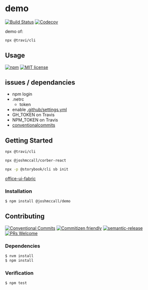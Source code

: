 # demo
<!-- status badges -->
[![Build Status][ci-badge]][ci-link]
[![Codecov][coverage-badge]][coverage-link]

demo of:
```sh
npx @travi/cli
```

## Usage

<!-- consumer badges -->
[![npm][npm-badge]][npm-link]
[![MIT license][license-badge]][license-link]

## issues / dependancies 
- npm login
- .netrc
  - token
- enable [.github/settings.yml](https://github.com/apps/settings)
- GH_TOKEN on Travis
- NPM_TOKEN on Travis
- [conventionalcommits](https://www.conventionalcommits.org/)

## Getting Started

```sh
npx @travi/cli
```

```sh
npx @joshmccall/corber-react
```

```sh
npx -p @storybook/cli sb init
```

[office-ui-fabric](https://developer.microsoft.com/en-us/fabric#/components/peoplepicker)

### Installation

```sh
$ npm install @joshmccall/demo
```

## Contributing

<!-- contribution badges -->
[![Conventional Commits][commit-convention-badge]][commit-convention-link]
[![Commitizen friendly][commitizen-badge]][commitizen-link]
[![semantic-release][semantic-release-badge]][semantic-release-link]
[![PRs Welcome][PRs-badge]][PRs-link]

### Dependencies

```sh
$ nvm install
$ npm install
```

### Verification

```sh
$ npm test
```

[npm-link]: https://www.npmjs.com/package/@joshmccall/demo
[npm-badge]: https://img.shields.io/npm/v/@joshmccall/demo.svg
[license-link]: LICENSE
[license-badge]: https://img.shields.io/github/license/joshmccall221/demo.svg
[ci-link]: https://travis-ci.com/joshmccall221/demo
[ci-badge]: https://img.shields.io/travis/com/joshmccall221/demo/master.svg
[coverage-link]: https://codecov.io/github/joshmccall221/demo
[coverage-badge]: https://img.shields.io/codecov/c/github/joshmccall221/demo.svg
[commit-convention-link]: https://conventionalcommits.org
[commit-convention-badge]: https://img.shields.io/badge/Conventional%20Commits-1.0.0-yellow.svg
[commitizen-link]: http://commitizen.github.io/cz-cli/
[commitizen-badge]: https://img.shields.io/badge/commitizen-friendly-brightgreen.svg
[semantic-release-link]: https://github.com/semantic-release/semantic-release
[semantic-release-badge]: https://img.shields.io/badge/%20%20%F0%9F%93%A6%F0%9F%9A%80-semantic--release-e10079.svg
[PRs-link]: http://makeapullrequest.com
[PRs-badge]: https://img.shields.io/badge/PRs-welcome-brightgreen.svg
